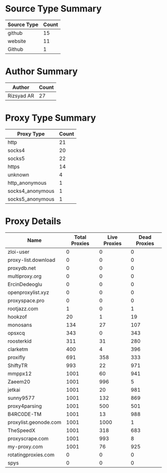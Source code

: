# Source Type Summary

| Source Type | Count |
|-------------|-------|
| github | 15 |
| website | 11 |
| Github | 1 |


# Author Summary

| Author | Count |
|--------|-------|
| Rizsyad AR | 27 |


# Proxy Type Summary

| Proxy Type | Count |
|------------|-------|
| http | 21 |
| socks4 | 20 |
| socks5 | 22 |
| https | 14 |
| unknown | 4 |
| http_anonymous | 1 |
| socks4_anonymous | 1 |
| socks5_anonymous | 1 |


# Proxy Details

| Name | Total Proxies | Live Proxies | Dead Proxies |
|------|---------------|--------------|---------------|
| zloi-user | 0 | 0 | 0 |
| proxy-list.download | 0 | 0 | 0 |
| proxydb.net | 0 | 0 | 0 |
| multiproxy.org | 0 | 0 | 0 |
| ErcinDedeoglu | 0 | 0 | 0 |
| openproxylist.xyz | 0 | 0 | 0 |
| proxyspace.pro | 0 | 0 | 0 |
| rootjazz.com | 1 | 0 | 1 |
| hookzof | 20 | 1 | 19 |
| monosans | 134 | 27 | 107 |
| opsxcq | 343 | 0 | 343 |
| roosterkid | 311 | 31 | 280 |
| clarketm | 400 | 4 | 396 |
| proxifly | 691 | 358 | 333 |
| ShiftyTR | 993 | 22 | 971 |
| mmppx12 | 1001 | 60 | 941 |
| Zaeem20 | 1001 | 996 | 5 |
| jetkai | 1001 | 20 | 981 |
| sunny9577 | 1001 | 132 | 869 |
| proxy4parsing | 1001 | 500 | 501 |
| B4RC0DE-TM | 1001 | 13 | 988 |
| proxylist.geonode.com | 1001 | 1000 | 1 |
| TheSpeedX | 1001 | 318 | 683 |
| proxyscrape.com | 1001 | 993 | 8 |
| my-proxy.com | 1001 | 76 | 925 |
| rotatingproxies.com | 0 | 0 | 0 |
| spys | 0 | 0 | 0 |
